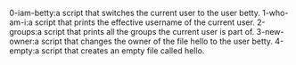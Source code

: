 0-iam-betty:a script that switches the current user to the user betty.
1-who-am-i:a script that prints the effective username of the current user.
2-groups:a script that prints all the groups the current user is part of.
3-new-owner:a script that changes the owner of the file hello to the user betty.
4-empty:a script that creates an empty file called hello.
